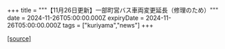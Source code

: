 +++
title = """【11月26日更新】一部町営バス車両変更延長（修理のため）"""
date = 2024-11-26T05:00:00.000Z
expiryDate = 2024-11-26T05:00:00.000Z
tags = ["kuriyama","news"]
+++


[[source]](https://www.town.kuriyama.hokkaido.jp/soshiki/47/29596.html)
